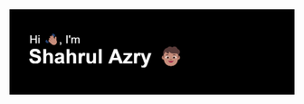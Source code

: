<img src= "https://github.com/ShahrulAzry/shahrulazry/blob/main/Readme%20Header%20(v2).png" alt="header image">
<!--
**ShahrulAzry/shahrulazry** is a ✨ _special_ ✨ repository because its `README.md` (this file) appears on your GitHub profile.

Here are some ideas to get you started:

- 🔭 I’m currently working on ...
- 🌱 I’m currently learning ...
- 👯 I’m looking to collaborate on ...
- 🤔 I’m looking for help with ...
- 💬 Ask me about ...
- 📫 How to reach me: ...
- 😄 Pronouns: ...
- ⚡ Fun fact: ...
-->

